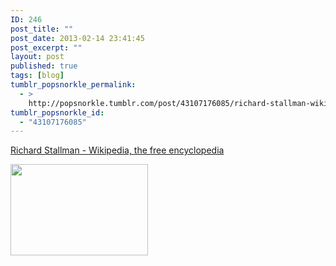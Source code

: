 ```yaml
---
ID: 246
post_title: ""
post_date: 2013-02-14 23:41:45
post_excerpt: ""
layout: post
published: true
tags: [blog]
tumblr_popsnorkle_permalink:
  - >
    http://popsnorkle.tumblr.com/post/43107176085/richard-stallman-wikipedia-the-free-encyclopedia
tumblr_popsnorkle_id:
  - "43107176085"
---
```

<a href="http://wikipedia.org/wiki/Richard_Stallman">Richard Stallman - Wikipedia, the free encyclopedia</a>

<img src="http://upload.wikimedia.org/wikipedia/commons/thumb/b/b8/Rms_at_pitt.jpg/220px-Rms_at_pitt.jpg" width="220" height="146" class="alignnone" />
